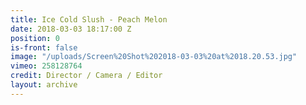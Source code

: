 ```yaml
---
title: Ice Cold Slush - Peach Melon
date: 2018-03-03 18:17:00 Z
position: 0
is-front: false
image: "/uploads/Screen%20Shot%202018-03-03%20at%2018.20.53.jpg"
vimeo: 258128764
credit: Director / Camera / Editor
layout: archive
---
```


